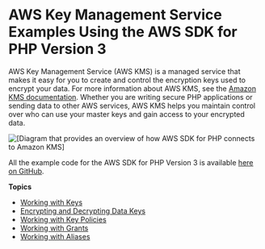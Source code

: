# AWS Key Management Service Examples Using the AWS SDK for PHP Version 3<a name="kms-examples"></a>

AWS Key Management Service \(AWS KMS\) is a managed service that makes it easy for you to create and control the encryption keys used to encrypt your data\. For more information about AWS KMS, see the [Amazon KMS documentation](https://aws.amazon.com/documentation/kms/)\. Whether you are writing secure PHP applications or sending data to other AWS services, AWS KMS helps you maintain control over who can use your master keys and gain access to your encrypted data\.

![\[Diagram that provides an overview of how AWS SDK for PHP connects to Amazon KMS\]](http://docs.aws.amazon.com/sdk-for-php/v3/developer-guide/images/code-samples-kms.png)

All the example code for the AWS SDK for PHP Version 3 is available [here on GitHub](https://github.com/awsdocs/aws-doc-sdk-examples/tree/master/php/example_code)\.

**Topics**
+ [Working with Keys](kms-example-keys.md)
+ [Encrypting and Decrypting Data Keys](kms-example-encrypt.md)
+ [Working with Key Policies](kms-example-key-policy.md)
+ [Working with Grants](kms-example-grants.md)
+ [Working with Aliases](kms-example-alias.md)